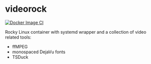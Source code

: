 # videorock
[![Docker Image CI](https://github.com/m1tk4/videorock/actions/workflows/docker-image.yml/badge.svg)](https://github.com/m1tk4/videorock/actions/workflows/docker-image.yml)

Rocky Linux container with systemd wrapper and a collection of video related tools:

- ffMPEG
- monospaced DejaVu fonts
- TSDuck

